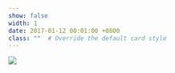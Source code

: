 ```yaml
---
show: false
width: 1
date: 2017-01-12 00:01:00 +0800
class: ""  # Override the default card style
---
```

<div>
<img src="{{ 'assets/images/badges/cbbl.webp' | relative_url }}" class="img-fluid rounded" >
</div>